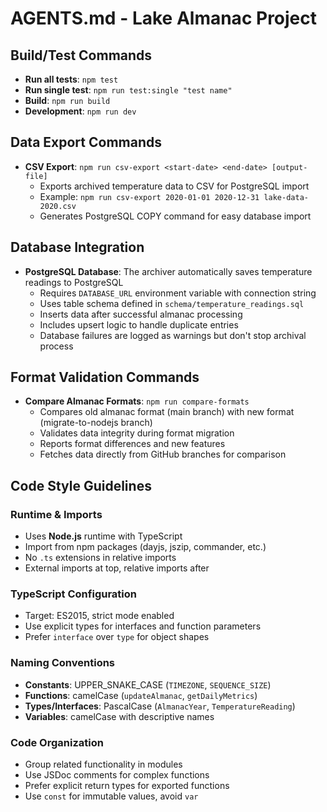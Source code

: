 # AGENTS.md - Lake Almanac Project

## Build/Test Commands

- **Run all tests**: `npm test`
- **Run single test**: `npm run test:single "test name"`
- **Build**: `npm run build`
- **Development**: `npm run dev`

## Data Export Commands

- **CSV Export**: `npm run csv-export <start-date> <end-date> [output-file]`
    - Exports archived temperature data to CSV for PostgreSQL import
    - Example: `npm run csv-export 2020-01-01 2020-12-31 lake-data-2020.csv`
    - Generates PostgreSQL COPY command for easy database import

## Database Integration

- **PostgreSQL Database**: The archiver automatically saves temperature readings to PostgreSQL
    - Requires `DATABASE_URL` environment variable with connection string
    - Uses table schema defined in `schema/temperature_readings.sql`
    - Inserts data after successful almanac processing
    - Includes upsert logic to handle duplicate entries
    - Database failures are logged as warnings but don't stop archival process

## Format Validation Commands

- **Compare Almanac Formats**: `npm run compare-formats`
    - Compares old almanac format (main branch) with new format (migrate-to-nodejs branch)
    - Validates data integrity during format migration
    - Reports format differences and new features
    - Fetches data directly from GitHub branches for comparison

## Code Style Guidelines

### Runtime & Imports

- Uses **Node.js** runtime with TypeScript
- Import from npm packages (dayjs, jszip, commander, etc.)
- No `.ts` extensions in relative imports
- External imports at top, relative imports after

### TypeScript Configuration

- Target: ES2015, strict mode enabled
- Use explicit types for interfaces and function parameters
- Prefer `interface` over `type` for object shapes

### Naming Conventions

- **Constants**: UPPER_SNAKE_CASE (`TIMEZONE`, `SEQUENCE_SIZE`)
- **Functions**: camelCase (`updateAlmanac`, `getDailyMetrics`)
- **Types/Interfaces**: PascalCase (`AlmanacYear`, `TemperatureReading`)
- **Variables**: camelCase with descriptive names

### Code Organization

- Group related functionality in modules
- Use JSDoc comments for complex functions
- Prefer explicit return types for exported functions
- Use `const` for immutable values, avoid `var`
